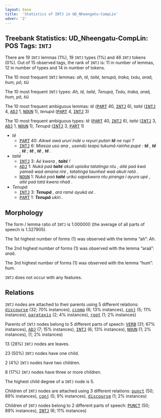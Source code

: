 ```yaml
---
layout: base
title:  'Statistics of INTJ in UD_Nheengatu-CompLin'
udver: '2'
---
```


## Treebank Statistics: UD_Nheengatu-CompLin: POS Tags: `INTJ`

There are 19 `INTJ` lemmas (1%), 19 `INTJ` types (1%) and 46 `INTJ` tokens (0%).
Out of 15 observed tags, the rank of `INTJ` is: 11 in number of lemmas, 12 in number of types and 14 in number of tokens.

The 10 most frequent `INTJ` lemmas: <em>ah, tẽ, taité, tenupá, traka, txáu, araã, hum, pô, tiũ</em>

The 10 most frequent `INTJ` types:  <em>Ah, tẽ, taité, Tenupá, Txáu, traka, araã, hum, pô, tiũ</em>

The 10 most frequent ambiguous lemmas: <em>tẽ</em> (<tt><a href="yrl_complin-pos-PART.html">PART</a></tt> 40, <tt><a href="yrl_complin-pos-INTJ.html">INTJ</a></tt> 6), <em>taité</em> (<tt><a href="yrl_complin-pos-INTJ.html">INTJ</a></tt> 4, <tt><a href="yrl_complin-pos-ADJ.html">ADJ</a></tt> 1, <tt><a href="yrl_complin-pos-NOUN.html">NOUN</a></tt> 1), <em>tenupá</em> (<tt><a href="yrl_complin-pos-PART.html">PART</a></tt> 4, <tt><a href="yrl_complin-pos-INTJ.html">INTJ</a></tt> 3)

The 10 most frequent ambiguous types:  <em>tẽ</em> (<tt><a href="yrl_complin-pos-PART.html">PART</a></tt> 40, <tt><a href="yrl_complin-pos-INTJ.html">INTJ</a></tt> 6), <em>taité</em> (<tt><a href="yrl_complin-pos-INTJ.html">INTJ</a></tt> 3, <tt><a href="yrl_complin-pos-ADJ.html">ADJ</a></tt> 1, <tt><a href="yrl_complin-pos-NOUN.html">NOUN</a></tt> 1), <em>Tenupá</em> (<tt><a href="yrl_complin-pos-INTJ.html">INTJ</a></tt> 3, <tt><a href="yrl_complin-pos-PART.html">PART</a></tt> 1)


* <em>tẽ</em>
  * <tt><a href="yrl_complin-pos-PART.html">PART</a></tt> 40: <em>Aikwé awá ururi indé u reyuri putari <b>tẽ</b> ne rupí ?</em>
  * <tt><a href="yrl_complin-pos-INTJ.html">INTJ</a></tt> 6: <em>Miasúa usú ana , usendú teapú tukumã raínha pupé : <b>tẽ</b> , <b>tẽ</b> , <b>tẽ</b> ; <b>tẽ</b> , <b>tẽ</b> , <b>tẽ</b> .</em>
* <em>taité</em>
  * <tt><a href="yrl_complin-pos-INTJ.html">INTJ</a></tt> 3: <em>Aé kwera , <b>taité</b> !</em>
  * <tt><a href="yrl_complin-pos-ADJ.html">ADJ</a></tt> 1: <em>Nuká paá <b>taité</b> akutí upisika tatatinga ntu , aité paá kwá yamaã waá amana riré , tatatinga taunheẽ waá akutí ratá .</em>
  * <tt><a href="yrl_complin-pos-NOUN.html">NOUN</a></tt> 1: <em>Nuká paá <b>taité</b> urikú sapekwera ntu piranga i ayura upé , aité paá tatá kwera nhaã .</em>
* <em>Tenupá</em>
  * <tt><a href="yrl_complin-pos-INTJ.html">INTJ</a></tt> 3: <em><b>Tenupá</b> , ara ramé ayuká aé .</em>
  * <tt><a href="yrl_complin-pos-PART.html">PART</a></tt> 1: <em><b>Tenupá</b> ukiri .</em>

## Morphology

The form / lemma ratio of `INTJ` is 1.000000 (the average of all parts of speech is 1.327905).

The 1st highest number of forms (1) was observed with the lemma “ah”: <em>Ah</em>.

The 2nd highest number of forms (1) was observed with the lemma “araã”: <em>araã</em>.

The 3rd highest number of forms (1) was observed with the lemma “hum”: <em>hum</em>.

`INTJ` does not occur with any features.


## Relations

`INTJ` nodes are attached to their parents using 5 different relations: <tt><a href="yrl_complin-dep-discourse.html">discourse</a></tt> (32; 70% instances), <tt><a href="yrl_complin-dep-ccomp.html">ccomp</a></tt> (6; 13% instances), <tt><a href="yrl_complin-dep-conj.html">conj</a></tt> (5; 11% instances), <tt><a href="yrl_complin-dep-parataxis.html">parataxis</a></tt> (2; 4% instances), <tt><a href="yrl_complin-dep-root.html">root</a></tt> (1; 2% instances)

Parents of `INTJ` nodes belong to 5 different parts of speech: <tt><a href="yrl_complin-pos-VERB.html">VERB</a></tt> (31; 67% instances), <tt><a href="yrl_complin-pos-ADJ.html">ADJ</a></tt> (7; 15% instances), <tt><a href="yrl_complin-pos-INTJ.html">INTJ</a></tt> (6; 13% instances), <tt><a href="yrl_complin-pos-NOUN.html">NOUN</a></tt> (1; 2% instances),  (1; 2% instances)

13 (28%) `INTJ` nodes are leaves.

23 (50%) `INTJ` nodes have one child.

2 (4%) `INTJ` nodes have two children.

8 (17%) `INTJ` nodes have three or more children.

The highest child degree of a `INTJ` node is 5.

Children of `INTJ` nodes are attached using 3 different relations: <tt><a href="yrl_complin-dep-punct.html">punct</a></tt> (50; 89% instances), <tt><a href="yrl_complin-dep-conj.html">conj</a></tt> (5; 9% instances), <tt><a href="yrl_complin-dep-discourse.html">discourse</a></tt> (1; 2% instances)

Children of `INTJ` nodes belong to 2 different parts of speech: <tt><a href="yrl_complin-pos-PUNCT.html">PUNCT</a></tt> (50; 89% instances), <tt><a href="yrl_complin-pos-INTJ.html">INTJ</a></tt> (6; 11% instances)

